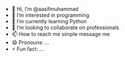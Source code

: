 - 👋 Hi, I’m @aasifmuhammad
- 👀 I’m interested in programming
- 🌱 I’m currently learning Python
- 💞️ I’m looking to collaborate on professionals
- 📫 How to reach me simple message me
- 😄 Pronouns: ...
- ⚡ Fun fact: ...

<!---
aasifmuhammad/aasifmuhammad is a ✨ special ✨ repository because its `README.md` (this file) appears on your GitHub profile.
You can click the Preview link to take a look at your changes.
--->
